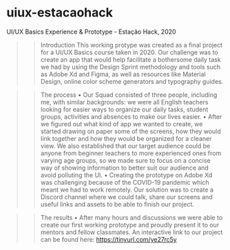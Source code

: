 # uiux-estacaohack
UI/UX Basics Experience & Prototype - Estação Hack, 2020

>> Introduction
This working protype was created as a final project for a UI/UX Basics course taken in 2020. Our challenge was to create an app that would help facilitate a bothersome daily task we had by using the Design Sprint methodology and tools such as Adobe Xd and Figma, as well as resources like Material Design, online color scheme generators and typography guides.


>> The process
• Our Squad consisted of three people, including me, with similar backgrounds: we were all English teachers looking for easier ways to organize our daily tasks, student groups, activities and absences to make our lives easier.
• After we figured out what kind of app we wanted to create, we started drawing on paper some of the screens, how they would link together and how they would be organized for a cleaner view. We also established that our target audience could be anyone from beginner teachers to more experienced ones from varying age groups, so we made sure to focus on a concise way of showing information to better suit our audience and avoid polluting the UI.
• Creating the prototype on Adobe Xd was challenging because of the COVID-19 pandemic which meant we had to work remotely. Our solution was to create a Discord channel where we could talk, share our screens and useful links and assets to be able to finish our project.

>> The results
• After many hours and discussions we were able to create our first working prototype and proudly present it to our mentors and fellow classmates. An interactive link to our project can be found here: https://tinyurl.com/ye27rc5y
